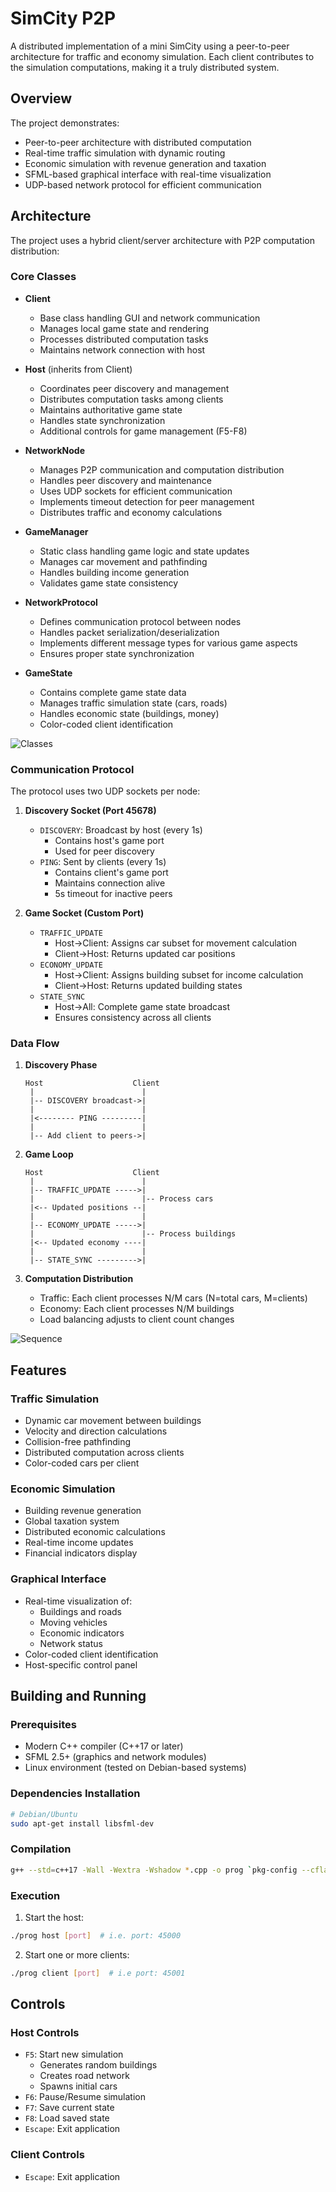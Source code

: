 # SimCity P2P

A distributed implementation of a mini SimCity using a peer-to-peer architecture for traffic and economy simulation. Each client contributes to the simulation computations, making it a truly distributed system.

## Overview

The project demonstrates:
- Peer-to-peer architecture with distributed computation
- Real-time traffic simulation with dynamic routing
- Economic simulation with revenue generation and taxation
- SFML-based graphical interface with real-time visualization
- UDP-based network protocol for efficient communication

## Architecture

The project uses a hybrid client/server architecture with P2P computation distribution:

### Core Classes

- **Client**
  - Base class handling GUI and network communication
  - Manages local game state and rendering
  - Processes distributed computation tasks
  - Maintains network connection with host

- **Host** (inherits from Client)
  - Coordinates peer discovery and management
  - Distributes computation tasks among clients
  - Maintains authoritative game state
  - Handles state synchronization
  - Additional controls for game management (F5-F8)

- **NetworkNode**
  - Manages P2P communication and computation distribution
  - Handles peer discovery and maintenance
  - Uses UDP sockets for efficient communication
  - Implements timeout detection for peer management
  - Distributes traffic and economy calculations

- **GameManager**
  - Static class handling game logic and state updates
  - Manages car movement and pathfinding
  - Handles building income generation
  - Validates game state consistency

- **NetworkProtocol**
  - Defines communication protocol between nodes
  - Handles packet serialization/deserialization
  - Implements different message types for various game aspects
  - Ensures proper state synchronization

- **GameState**
  - Contains complete game state data
  - Manages traffic simulation state (cars, roads)
  - Handles economic state (buildings, money)
  - Color-coded client identification

![Classes](classes.png)

### Communication Protocol

The protocol uses two UDP sockets per node:

1. **Discovery Socket (Port 45678)**
   - `DISCOVERY`: Broadcast by host (every 1s)
     - Contains host's game port
     - Used for peer discovery
   - `PING`: Sent by clients (every 1s)
     - Contains client's game port
     - Maintains connection alive
     - 5s timeout for inactive peers

2. **Game Socket (Custom Port)**
   - `TRAFFIC_UPDATE`
     - Host->Client: Assigns car subset for movement calculation
     - Client->Host: Returns updated car positions
   - `ECONOMY_UPDATE`
     - Host->Client: Assigns building subset for income calculation
     - Client->Host: Returns updated building states
   - `STATE_SYNC`
     - Host->All: Complete game state broadcast
     - Ensures consistency across all clients

### Data Flow

1. **Discovery Phase**
   ```
   Host                    Client
    |                        |
    |-- DISCOVERY broadcast->|
    |                        |
    |<-------- PING ---------|
    |                        |
    |-- Add client to peers->|
   ```

2. **Game Loop**
   ```
   Host                    Client
    |                        |
    |-- TRAFFIC_UPDATE ----->|
    |                        |-- Process cars
    |<-- Updated positions --|
    |                        |
    |-- ECONOMY_UPDATE ----->|
    |                        |-- Process buildings
    |<-- Updated economy ----|
    |                        |
    |-- STATE_SYNC --------->|
   ```

3. **Computation Distribution**
   - Traffic: Each client processes N/M cars (N=total cars, M=clients)
   - Economy: Each client processes N/M buildings
   - Load balancing adjusts to client count changes

![Sequence](sequence.png)

## Features

### Traffic Simulation

- Dynamic car movement between buildings
- Velocity and direction calculations
- Collision-free pathfinding
- Distributed computation across clients
- Color-coded cars per client

### Economic Simulation

- Building revenue generation
- Global taxation system
- Distributed economic calculations
- Real-time income updates
- Financial indicators display

### Graphical Interface

- Real-time visualization of:
  - Buildings and roads
  - Moving vehicles
  - Economic indicators
  - Network status
- Color-coded client identification
- Host-specific control panel

## Building and Running

### Prerequisites

- Modern C++ compiler (C++17 or later)
- SFML 2.5+ (graphics and network modules)
- Linux environment (tested on Debian-based systems)

### Dependencies Installation

```bash
# Debian/Ubuntu
sudo apt-get install libsfml-dev
```

### Compilation

```bash
g++ --std=c++17 -Wall -Wextra -Wshadow *.cpp -o prog `pkg-config --cflags --libs sfml-graphics sfml-network`
```

### Execution

1. Start the host:
```bash
./prog host [port]  # i.e. port: 45000
```

2. Start one or more clients:
```bash
./prog client [port]  # i.e port: 45001
```

## Controls

### Host Controls

- `F5`: Start new simulation
  - Generates random buildings
  - Creates road network
  - Spawns initial cars
- `F6`: Pause/Resume simulation
- `F7`: Save current state
- `F8`: Load saved state
- `Escape`: Exit application

### Client Controls
- `Escape`: Exit application
